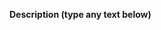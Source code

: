 <!--
FILL OUT THE FORM BELOW OR THE ISSUE WILL BE AUTO-CLOSED

**Issue Type (check one)**

- [ ] Bug Report
- [ ] Feature Idea
- [ ] Technical Discussion
- [ ] Question (these will be auto-closed, please ask them on Spectrum instead https://spectrum.chat/spectrum/open)
-->

**Description (type any text below)**



